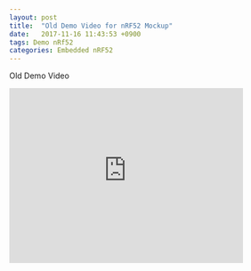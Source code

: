 ```yaml
---
layout: post
title:  "Old Demo Video for nRF52 Mockup"
date:   2017-11-16 11:43:53 +0900
tags: Demo nRf52
categories: Embedded nRF52
---
```


Old Demo Video


<iframe width="420" height="315" src="https://www.youtube.com/embed/Z8eixVB38Y0" frameborder="0" allowfullscreen></iframe>

